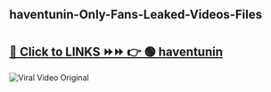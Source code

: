 
 ## haventunin-Only-Fans-Leaked-Videos-Files

# <h2><a href="https://mediaupload.pro?haventunin">🔗 Click to LINKS ⏩⏩ 👉 🟢 haventunin </a></h2>

<a href="https://mediaupload.pro?haventunin" rel="nofollow" data-target="animated-image.originalLink"><img src="https://i.ibb.co.com/xMMVF88/686577567.gif" alt="Viral Video Original" style="max-width: 100%; display: inline-block;" data-target="animated-image.originalImage"></a>